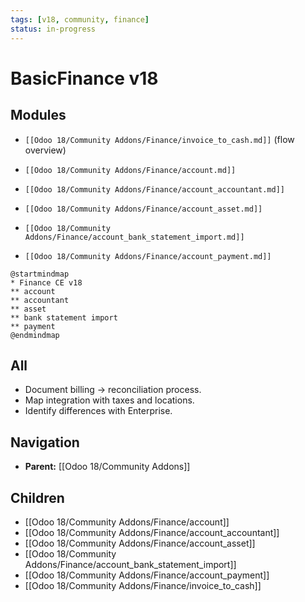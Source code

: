 ```yaml
---
tags: [v18, community, finance]
status: in-progress
---
```

# BasicFinance v18

## Modules
- `[[Odoo 18/Community Addons/Finance/invoice_to_cash.md]]` (flow overview)

- `[[Odoo 18/Community Addons/Finance/account.md]]`
- `[[Odoo 18/Community Addons/Finance/account_accountant.md]]`
- `[[Odoo 18/Community Addons/Finance/account_asset.md]]`
- `[[Odoo 18/Community Addons/Finance/account_bank_statement_import.md]]`
- `[[Odoo 18/Community Addons/Finance/account_payment.md]]`

```plantuml
@startmindmap
* Finance CE v18
** account
** accountant
** asset
** bank statement import
** payment
@endmindmap
```

## All
- Document billing -> reconciliation process.
- Map integration with taxes and locations.
- Identify differences with Enterprise.









## Navigation
- **Parent:** [[Odoo 18/Community Addons]]


## Children
- [[Odoo 18/Community Addons/Finance/account]]
- [[Odoo 18/Community Addons/Finance/account_accountant]]
- [[Odoo 18/Community Addons/Finance/account_asset]]
- [[Odoo 18/Community Addons/Finance/account_bank_statement_import]]
- [[Odoo 18/Community Addons/Finance/account_payment]]
- [[Odoo 18/Community Addons/Finance/invoice_to_cash]]